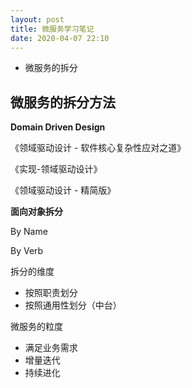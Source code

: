 ```yaml
---
layout: post
title: 微服务学习笔记
date: 2020-04-07 22:10
---
```


- 微服务的拆分


## 微服务的拆分方法

**Domain Driven Design**

《领域驱动设计 - 软件核心复杂性应对之道》

《实现-领域驱动设计》

《领域驱动设计 - 精简版》

**面向对象拆分**

By Name

By Verb


拆分的维度
- 按照职责划分
- 按照通用性划分（中台）

微服务的粒度
- 满足业务需求
- 增量迭代
- 持续进化



